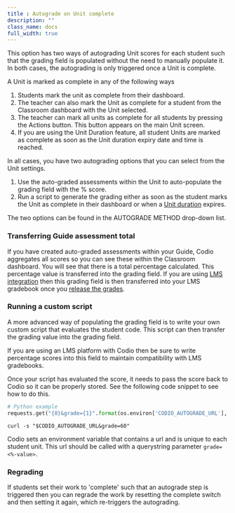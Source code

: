 ```yaml
---
title : Autograde on Unit complete
description: ""
class_name: docs
full_width: true
---
```


This option has two ways of autograding Unit scores for each student such that the grading field is populated without the need to manually populate it. In both cases, the autograding is only triggered once a Unit is complete.

A Unit is marked as complete in any of the following ways

1. Students mark the unit as complete from their dashboard.
1. The teacher can also mark the Unit as complete for a student from the Classroom dashboard with the Unit selected.
1. The teacher can mark all units as complete for all students by pressing the Actions button. This button appears on the main Unit screen.
1. If you are using the Unit Duration feature, all student Units are marked as complete as soon as the Unit duration expiry date and time is reached.

In all cases, you have two autograding options that you can select from the Unit settings.

1. Use the auto-graded assessments within the Unit to auto-populate the grading field with the % score.
1. Run a script to generate the grading either as soon as the student marks the Unit as complete in their dashboard or when a [Unit duration](/docs/teacher/classes/unit-duration) expires.

The two options can be found in the AUTOGRADE METHOD drop-down list.

### Transferring Guide assessment total
If you have created auto-graded assessments within your Guide, Codio aggregates all scores so you can see these within the Classroom dashboard. You will see that there is a total percentage calculated. This percentage value is transferred into the grading field. If you are using [LMS integration](/docs/teacher/create/lti/) then this grading field is then transferred into your LMS gradebook once you [release the grades](/docs/teacher/assess/grading/).


### Running a custom script
A more advanced way of populating the grading field is to write your own custom script that evaluates the student code. This script can then transfer the grading value into the grading field. 

If you are using an LMS platform with Codio then be sure to write percentage scores into this field to maintain compatibility with LMS gradebooks.

Once your script has evaluated the score, it needs to pass the score back to Codio so it can be properly stored. See the following code snippet to see how to do this.

```python
# Python example
requests.get("{0}&grade={1}".format(os.environ['CODIO_AUTOGRADE_URL'], 60))
```

```
curl -s "$CODIO_AUTOGRADE_URL&grade=60"
```

Codio sets an environment variable that contains a url and is unique to each student unit. This url should be called with a querystring parameter `grade=<%-value>`.

### Regrading
If students set their work to 'complete' such that an autograde step is triggered then you can regrade the work by resetting the complete switch and then setting it again, which re-triggers the autograding.


